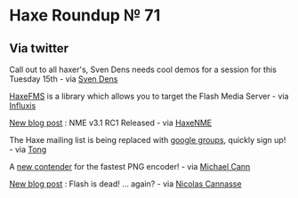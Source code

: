 [_template]: ../templates/roundup.html
# Haxe Roundup № 71

## Via twitter
Call out to all haxer's, Sven Dens needs cool demos for a session for this Tuesday 15th - via [Sven Dens][link 1]

[HaxeFMS][link 2] is a library which allows you to target the Flash Media Server - via [Influxis][link 3]

[New blog post][link 4] : NME v3.1 RC1 Released - via [HaxeNME][link 5]

The Haxe mailing list is being replaced with [google groups][link 6], quickly sign up! - via [Tong][link 7]

A [new contender][link 8] for the fastest PNG encoder! - via [Michael Cann][link 9]

[New blog post][link 10] : Flash is dead! … again? - via [Nicolas Cannasse][link 11]

[link 1]: https://www.twitter.com/#!/sventunus "@sventunus"
[link 2]: http://labs.influxis.com/?p=2072 "HaxeFMS by Influxis"
[link 3]: https://www.twitter.com/#!/Influxis "@Influxis"
[link 4]: http://www.haxenme.org/blog/?p=30 "NME v3.1 RC1 Released"
[link 5]: https://www.twitter.com/#!/haxenme "@haxenme"
[link 6]: https://groups.google.com/group/haxelang?pli=1 "Haxe Google Groups / New Mailing List"
[link 7]: https://www.twitter.com/#!/disktree "@disktree"
[link 8]: http://moodycamel.com/blog/2011/a-better-png-encoder-for-flash "The fastest PNG encoder!"
[link 9]: https://www.twitter.com/#!/mikeysee "@mikeysee"
[link 10]: http://ncannasse.fr/blog/flash_is_dead_again "Flash is dead! ... again?"
[link 11]: https://www.twitter.com/#!/ncannasse "@ncannasse"

